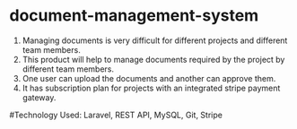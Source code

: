 # document-management-system

1. Managing documents is very difficult for different projects and different team members. 
2. This product will help to manage documents required by the project by different team members.
3. One user can upload the documents and another can approve them.
4. It has subscription plan for projects with an integrated stripe payment gateway.

#Technology Used: Laravel, REST API, MySQL, Git, Stripe
